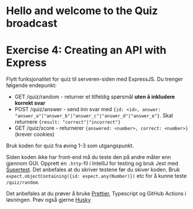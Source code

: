 Hello and welcome to the Quiz broadcast
=======================================

Exercise 4: Creating an API with Express
========================================

Flytt funksjonalitet for quiz til serveren-siden med ExpressJS. Du trenger følgende endepunkt:

* GET /quiz/random - returner et tilfeldig spørsmål **uten å inkludere korrekt svar**
* POST /quiz/answer - send inn svar med 
 `{id: <id>, answer: "answer_a"|"answer_b"|"answer_c"|"answer_d"|"answer_e"}`.
  Skal returnere `{result: "correct"|"incorrect"}`
* GET /quiz/score - returnerer `{answered: <number>, correct: <number>}` (krever cookies)

Bruk koden for quiz fra øving 1-3 som utgangspunkt.

Siden koden ikke har front-end må du teste den på andre måter enn gjennom GUI.
Opprett en `.http`-fil i IntelliJ for testing og bruk Jest med
[Supertest](https://github.com/visionmedia/supertest).
Det  anbefales at du skriver testene før du skiver koden. Bruk
`expect.objectContaining({id: expect.any(Number)})` etc for å kunne teste
`/quiz/random`.

Det anbefales at du prøver å bruke [Prettier](https://prettier.io/), Typescript
og GitHub Actions i  løsningen. Prøv også gjerne [Husky](https://typicode.github.io/husky/#/)
